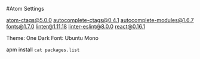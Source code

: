 #Atom Settings

atom-ctags@5.0.0
autocomplete-ctags@0.4.1
autocomplete-modules@1.6.7
fonts@1.7.0
linter@1.11.18
linter-eslint@8.0.0
react@0.16.1

Theme: One Dark
Font: Ubuntu Mono


apm install `cat packages.list`

